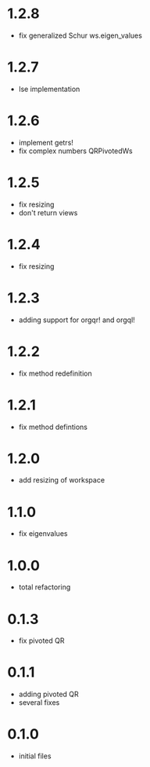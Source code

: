 1.2.8
=====
- fix generalized Schur ws.eigen_values

1.2.7
=====
- lse implementation

1.2.6
=====
- implement getrs!
- fix complex numbers QRPivotedWs

1.2.5
=====
- fix resizing
- don't return views

1.2.4
=====
- fix resizing

1.2.3
=====
- adding support for orgqr! and orgql!

1.2.2
=====
- fix method redefinition

1.2.1
=====
- fix method defintions

1.2.0
=====
- add resizing of workspace

1.1.0
=====
- fix eigenvalues

1.0.0
=====
- total refactoring

0.1.3
=====
- fix pivoted QR

0.1.1
=====
- adding pivoted QR
- several fixes

0.1.0
=====
- initial files
